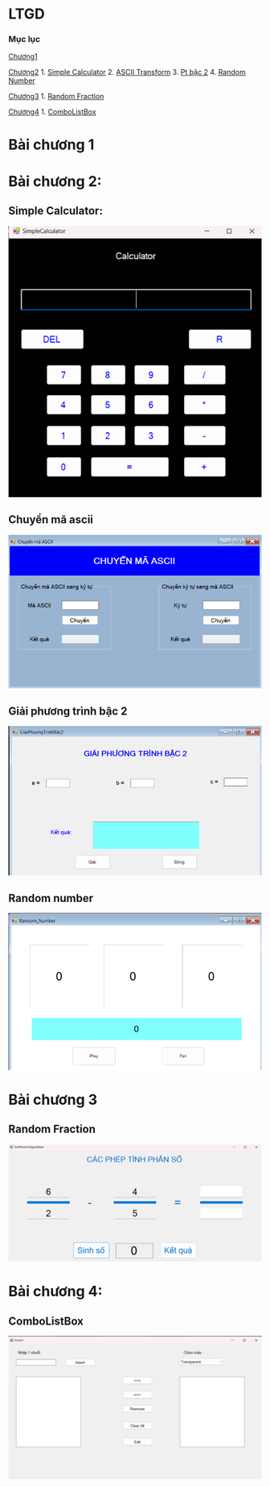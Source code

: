 # LTGD

### Mục lục

[Chương1](#bài-chương-1)

[Chương2](#bài-chương-2)
    <space><space>1. [Simple Calculator](#simple-calculator)
    <space><space>2. [ASCII Transform](#chuyển-mã-ascii)
    <space><space>3. [Pt bậc 2](#giải-phương-trình-bậc-2)
    <space><space>4. [Random Number](#random-number)
    
[Chương3](#bài-chương-3)
    <space><space>1. [Random Fraction](#random-fraction)

[Chương4](#bài-chương-4)
    <space><space>1. [ComboListBox](#combolistbox)


# Bài chương 1

# Bài chương 2:
  ## Simple Calculator: 
  
  ![SimpleCalculator!](./images/C2_SimpleCalculator.png)

  ## Chuyển mã ascii
  
  ![ASCII](./images/C2_ASCII.png)

  ## Giải phương trình bậc 2

  ![image](./images/C2_PTB2.png)

  ## Random number

  ![RandomNumber](./images/C2_Random_Number.png)

# Bài chương 3

## Random Fraction

![RandomFraction](./images/C3_RandomFraction.png)

# Bài chương 4:

  ## ComboListBox

  ![ComboListBox](./images/C4_ComboListBox.png)


